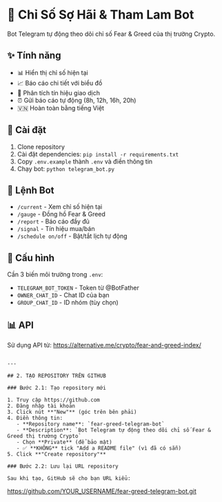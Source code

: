 # 🤖 Chỉ Số Sợ Hãi & Tham Lam Bot

Bot Telegram tự động theo dõi chỉ số Fear & Greed của thị trường Crypto.

## ✨ Tính năng

- 📊 Hiển thị chỉ số hiện tại
- 📈 Báo cáo chi tiết với biểu đồ
- 🎯 Phân tích tín hiệu giao dịch
- ⏰ Gửi báo cáo tự động (8h, 12h, 16h, 20h)
- 🇻🇳 Hoàn toàn bằng tiếng Việt

## 🚀 Cài đặt

1. Clone repository
2. Cài đặt dependencies: `pip install -r requirements.txt`
3. Copy `.env.example` thành `.env` và điền thông tin
4. Chạy bot: `python telegram_bot.py`

## 📝 Lệnh Bot

- `/current` - Xem chỉ số hiện tại
- `/gauge` - Đồng hồ Fear & Greed
- `/report` - Báo cáo đầy đủ
- `/signal` - Tín hiệu mua/bán
- `/schedule on/off` - Bật/tắt lịch tự động

## 🔑 Cấu hình

Cần 3 biến môi trường trong `.env`:
- `TELEGRAM_BOT_TOKEN` - Token từ @BotFather
- `OWNER_CHAT_ID` - Chat ID của bạn
- `GROUP_CHAT_ID` - ID nhóm (tùy chọn)

## 📊 API

Sử dụng API từ: https://alternative.me/crypto/fear-and-greed-index/
```

---

## 2. TẠO REPOSITORY TRÊN GITHUB

### Bước 2.1: Tạo repository mới

1. Truy cập https://github.com
2. Đăng nhập tài khoản
3. Click nút **"New"** (góc trên bên phải)
4. Điền thông tin:
   - **Repository name**: `fear-greed-telegram-bot`
   - **Description**: `Bot Telegram tự động theo dõi chỉ số Fear & Greed thị trường Crypto`
   - Chọn **Private** (để bảo mật)
   - ✅ **KHÔNG** tick "Add a README file" (vì đã có sẵn)
5. Click **"Create repository"**

### Bước 2.2: Lưu lại URL repository

Sau khi tạo, GitHub sẽ cho bạn URL kiểu:
```
https://github.com/YOUR_USERNAME/fear-greed-telegram-bot.git